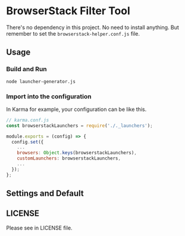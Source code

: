 # BrowserStack Filter Tool

There's no dependency in this project. No need to install anything. But remember to set the `browserstack-helper.conf.js` file.

## Usage

### Build and Run

`node launcher-generator.js`

### Import into the configuration

In Karma for example, your configuration can be like this.

```javascript
// karma.conf.js
const browserstackLaunchers = require('./._launchers');

module.exports = (config) => {
  config.set({
    ...
    browsers: Object.keys(browserstackLaunchers),
    customLaunchers: browserstackLaunchers,
    ...
  });
};
```

## Settings and Default

## LICENSE

Please see in LICENSE file.